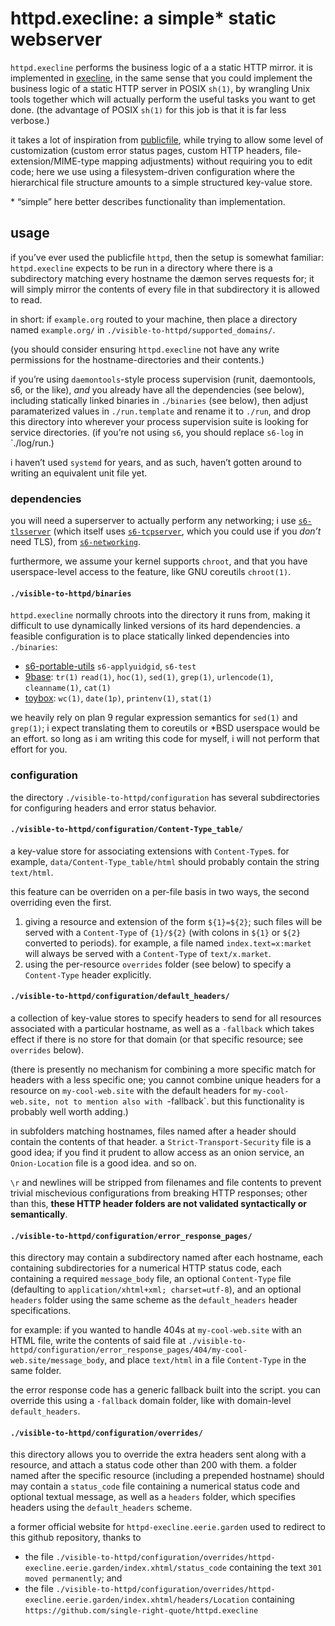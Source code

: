 # httpd.execline: a simple\* static webserver ###

`httpd.execline` performs the business logic of a a static HTTP mirror. it is
implemented in [execline](https://skarnet.org/software/execline/), in the same
sense that you could implement the business logic of a static HTTP server in
POSIX `sh(1)`, by wrangling Unix tools together which will actually perform the
useful tasks you want to get done. (the advantage of POSIX `sh(1)` for this job
is that it is far less verbose.)

it takes a lot of inspiration from
[publicfile](https://cr.yp.to/publicfile.html), while trying to allow some level
of customization (custom error status pages, custom HTTP headers,
file-extension/MIME-type mapping adjustments) without requiring you to edit
code; here we use using a filesystem-driven configuration where the hierarchical
file structure amounts to a simple structured key-value store.

\* “simple” here better describes functionality than implementation.

## usage ###

if you’ve ever used the publicfile `httpd`, then the setup is somewhat familiar:
`httpd.execline` expects to be run in a directory where there is a subdirectory
matching every hostname the dæmon serves requests for; it will simply mirror the
contents of every file in that subdirectory it is allowed to read.

in short: if `example.org` routed to your machine, then place a directory named
`example.org/` in `./visible-to-httpd/supported_domains/`.

(you should consider ensuring `httpd.execline` not have any write permissions
for the hostname-directories and their contents.)

if you’re using `daemontools`-style process supervision (runit, daemontools, s6,
or the like), *and* you already have all the dependencies (see below), including
statically linked binaries in `./binaries` (see below), then adjust
paramaterized values in `./run.template` and rename it to `./run`, and drop this
directory into wherever your process supervision suite is looking for service
directories. (if you&#8217;re not using `s6`, you should replace `s6-log` in
`./log/run.)

i haven’t used `systemd` for years, and as such, haven’t gotten around to
writing an equivalent unit file yet.

### dependencies ###

you will need a superserver to actually perform any networking; i use
[`s6-tlsserver`](https://skarnet.org/software/s6-networking/s6-tlsserver.html)
(which itself uses
[`s6-tcpserver`](https://skarnet.org/software/s6-networking/s6-tcpserver.html),
which you could use if you *don’t* need TLS), from
[`s6-networking`](https://skarnet.org/software/s6-networking/).

furthermore, we assume your kernel supports `chroot`, and that you have
userspace-level access to the feature, like GNU coreutils `chroot(1)`.

#### `./visible-to-httpd/binaries` ###

`httpd.execline` normally chroots into the directory it runs from, making it
difficult to use dynamically linked versions of its hard dependencies. a
feasible configuration is to place statically linked dependencies into
`./binaries`:

+ [s6-portable-utils](https://skaret.org/software/s6-portable-utils/)
`s6-applyuidgid`, `s6-test`
+ [9base](https://tools.suckless.org/9base/):
`tr(1)` `read(1)`, `hoc(1)`, `sed(1)`, `grep(1)`, `urlencode(1)`,
`cleanname(1)`, `cat(1)` 
+ [toybox](http://www.landley.net/toybox/): `wc(1)`,
`date(1p)`, `printenv(1)`, `stat(1)`

we heavily rely on plan 9 regular expression semantics for `sed(1)` and
`grep(1)`; i expect translating them to coreutils or \*BSD userspace would be an
effort. so long as i am writing this code for myself, i will not perform that
effort for you.

<!-- an old version of this README explained that we use nonstandard functionality
from `s6-test`, but adjustments to the filesystem layout for configuration and
website layouts has rendered this moot. -->

### configuration ###

the directory `./visible-to-httpd/configuration` has several subdirectories for
configuring headers and error status behavior.

#### `./visible-to-httpd/configuration/Content-Type_table/` ###

a key-value store for associating extensions
with `Content-Type`s. for example, `data/Content-Type_table/html`
should probably contain the string `text/html`.

this feature can be overriden on a per-file basis in two ways, the
second overriding even the first.

1. giving a resource and extension of the form `${1}=${2}`; such files
will be served with a `Content-Type` of `{1}/${2}` (with colons in
`${1}` or `${2}` converted to periods). for example, a file named
`index.text=x:market` will always be served with a `Content-Type` of
`text/x.market`.
2. using the per-resource `overrides` folder (see below) to specify a
`Content-Type` header explicitly.

#### `./visible-to-httpd/configuration/default_headers/` ###

a collection of key-value stores to specify headers to send for all
resources associated with a particular hostname, as well as a
`-fallback` which takes effect if there is no store for that domain
(or that specific resource; see `overrides` below).

(there is presently no mechanism for combining a more specific match
for headers with a less specific one; you cannot combine unique
headers for a resource on `my-cool-web.site` with the default headers
for `my-cool-web.site, not to mention also with `-fallback`. but this
functionality is probably well worth adding.)

in subfolders matching hostnames, files named after a header should
contain the contents of that header. <!-- a personal site heavily
associated with a mastodon account would perhaps add a file
`X-Clacks-Overhead`, containing the contents `GNU Natalie Nguyen`. -->
a `Strict-Transport-Security` file is a good idea; if you find it
prudent to allow access as an onion service, an `Onion-Location` file
is a good idea. and so on.

`\r` and newlines will be stripped from filenames and file contents to
prevent trivial mischevious configurations from breaking HTTP
responses; other than this, **these HTTP header folders are not
validated syntactically or semantically**.

#### `./visible-to-httpd/configuration/error_response_pages/` ###

this directory may contain a subdirectory named after each hostname,
each containing subdirectories for a numerical HTTP status code, each
containing a required `message_body` file, an optional `Content-Type`
file (defaulting to `application/xhtml+xml; charset=utf-8`), and an
optional `headers` folder using the same scheme as the
`default_headers` header specifications.

for example: if you wanted to handle 404s at `my-cool-web.site` with
an HTML file, write the contents of said file at
`./visible-to-httpd/configuration/error_response_pages/404/my-cool-web.site/message_body`,
and place `text/html` in a file `Content-Type` in the same folder.

the error response code has a generic fallback built into the script.
you can override this using a `-fallback` domain folder, like with
domain-level `default_headers`.

#### `./visible-to-httpd/configuration/overrides/` ###

this directory allows you to override the extra headers sent along
with a resource, and attach a status code other than 200 with them. a
folder named after the specific resource (including a prepended
hostname) should may contain a `status_code` file containing a
numerical status code and optional textual message, as well as a
`headers` folder, which specifies headers using the `default_headers`
scheme.

a former official website for `httpd-execline.eerie.garden`
used to redirect to this github repository, thanks to

+ the file
`./visible-to-httpd/configuration/overrides/httpd-execline.eerie.garden/index.xhtml/status_code`
containing the text `301 moved permanently`; and
+ the file
`./visible-to-httpd/configuration/overrides/httpd-execline.eerie.garden/index.xhtml/headers/Location`
containing `https://github.com/single-right-quote/httpd.execline`
